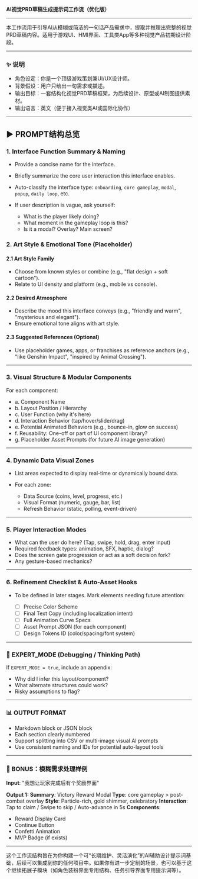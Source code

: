 **AI视觉PRD草稿生成提示词工作流（优化版）**

---

本工作流用于引导AI从模糊或简洁的一句话产品需求中，提取并推理出完整的视觉PRD草稿内容。适用于游戏UI、HMI界面、工具类App等多种视觉产品初期设计阶段。

---

### ✨ 说明

* 角色设定：你是一个顶级游戏策划兼UI/UX设计师。
* 背景假设：用户只给出一句需求或描述。
* 输出目标：一套结构化视觉PRD草稿框架，为后续设计、原型或AI制图提供素材。
* 输出语言：英文（便于接入视觉类AI或国际化协作）

---

## ▶️ PROMPT结构总览

### 1. **Interface Function Summary & Naming**

* Provide a concise name for the interface.
* Briefly summarize the core user interaction this interface enables.
* Auto-classify the interface type: `onboarding`, `core gameplay`, `modal`, `popup`, `daily loop`, etc.
* If user description is vague, ask yourself:

  * What is the player likely doing?
  * What moment in the gameplay loop is this?
  * Is it a modal? Overlay? Main screen?

### 2. **Art Style & Emotional Tone (Placeholder)**

#### 2.1 Art Style Family

* Choose from known styles or combine (e.g., "flat design + soft cartoon").
* Relate to UI density and platform (e.g., mobile vs console).

#### 2.2 Desired Atmosphere

* Describe the mood this interface conveys (e.g., "friendly and warm", "mysterious and elegant").
* Ensure emotional tone aligns with art style.

#### 2.3 Suggested References (Optional)

* Use placeholder games, apps, or franchises as reference anchors (e.g., "like Genshin Impact", "inspired by Animal Crossing").

---

### 3. **Visual Structure & Modular Components**

For each component:

* a. Component Name
* b. Layout Position / Hierarchy
* c. User Function (why it's here)
* d. Interaction Behavior (tap/hover/slide/drag)
* e. Potential Animated Behaviors (e.g., bounce-in, glow on success)
* f. Reusability: One-off or part of UI component library?
* g. Placeholder Asset Prompts (for future AI image generation)

---

### 4. **Dynamic Data Visual Zones**

* List areas expected to display real-time or dynamically bound data.
* For each zone:

  * Data Source (coins, level, progress, etc.)
  * Visual Format (numeric, gauge, bar, list)
  * Refresh Behavior (static, polling, event-driven)

---

### 5. **Player Interaction Modes**

* What can the user do here? (Tap, swipe, hold, drag, enter input)
* Required feedback types: animation, SFX, haptic, dialog?
* Does the screen gate progression or act as a soft decision fork?
* Any gesture-based mechanics?

---

### 6. **Refinement Checklist & Auto-Asset Hooks**

* To be defined in later stages. Mark elements needing future attention:

  * [ ] Precise Color Scheme
  * [ ] Final Text Copy (including localization intent)
  * [ ] Full Animation Curve Specs
  * [ ] Asset Prompt JSON (for each component)
  * [ ] Design Tokens ID (color/spacing/font system)

---

### 🔄 EXPERT\_MODE (Debugging / Thinking Path)

If `EXPERT_MODE = true`, include an appendix:

* Why did I infer this layout/component?
* What alternate structures could work?
* Risky assumptions to flag?

---

### 📊 OUTPUT FORMAT

* Markdown block or JSON block
* Each section clearly numbered
* Support splitting into CSV or multi-image visual AI prompts
* Use consistent naming and IDs for potential auto-layout tools

---

### 🎁 BONUS：模糊需求处理样例

**Input**: "我想让玩家完成后有个奖励界面"

**Output 1: Summary**: Victory Reward Modal
**Type**: core gameplay > post-combat overlay
**Style**: Particle-rich, gold shimmer, celebratory
**Interaction**: Tap to claim / Swipe to skip / Auto-advance in 5s
**Components**:

* Reward Display Card
* Continue Button
* Confetti Animation
* MVP Badge (if exists)

---

这个工作流结构旨在为你构建一个可“长期维护、灵活演化”的AI辅助设计提示词基础，后续可以集成到你的任何项目中。如果你有进一步定制的场景，也可以基于这个继续拓展子模块（如角色装扮界面专用结构、任务引导界面专用提示词等）。

